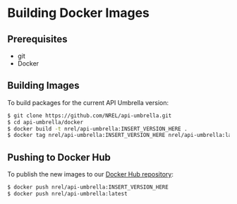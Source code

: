 # Building Docker Images

## Prerequisites

<span/>

-   git
-   Docker

## Building Images

To build packages for the current API Umbrella version:

```bash
$ git clone https://github.com/NREL/api-umbrella.git
$ cd api-umbrella/docker
$ docker build -t nrel/api-umbrella:INSERT_VERSION_HERE .
$ docker tag nrel/api-umbrella:INSERT_VERSION_HERE nrel/api-umbrella:latest
```

## Pushing to Docker Hub

To publish the new images to our [Docker Hub repository](https://hub.docker.com/r/nrel/api-umbrella/):

```bash
$ docker push nrel/api-umbrella:INSERT_VERSION_HERE
$ docker push nrel/api-umbrella:latest
```
